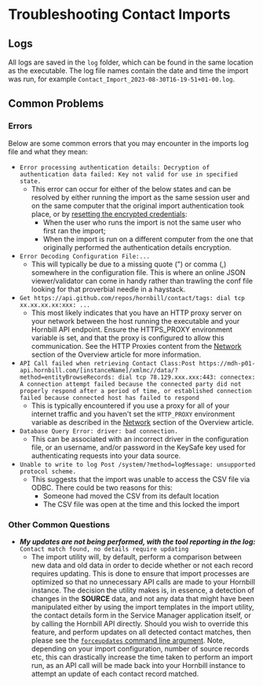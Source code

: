 # Troubleshooting Contact Imports

## Logs

All logs are saved in the `log` folder, which can be found in the same location as the executable. The log file names contain the date and time the import was run, for example `Contact_Import_2023-08-30T16-19-51+01-00.log`.

## Common Problems

### Errors
Below are some common errors that you may encounter in the imports log file and what they mean:

* `Error processing authentication details: Decryption of authentication data failed: Key not valid for use in specified state.`
  * This error can occur for either of the below states and can be resolved by either running the import as the same session user and on the same computer that the original import authentication took place, or by [resetting the encrypted credentials](/data-imports-guide/contacts/command#resetting-encrypted-credentials):
    * When the user who runs the import is not the same user who first ran the import;
    * When the import is run on a different computer from the one that originally performed the authentication details encryption. 
* `Error Decoding Configuration File:...`
  * This will typically be due to a missing quote (") or comma (,) somewhere in the configuration file. This is where an online JSON viewer/validator can come in handy rather than trawling the conf file looking for that proverbial needle in a haystack.
* `Get https://api.github.com/repos/hornbill/contact/tags: dial tcp xx.xx.xx.xx:xxx: ...`
  * This most likely indicates that you have an HTTP proxy server on your network between the host running the executable and your Hornbill API endpoint. Ensure the HTTPS_PROXY environment variable is set, and that the proxy is configured to allow this communication. See the HTTP Proxies content from the [Network](/data-imports-guide/assets/overview#network) section of the Overview article for more information.
* `API Call failed when retrieving Contact Class:Post https://mdh-p01-api.hornbill.com/[instanceName]/xmlmc//data/?method=entityBrowseRecords: dial tcp 78.129.xxx.xxx:443: connectex: A connection attempt failed because the connected party did not properly respond after a period of time, or established connection failed because connected host has failed to respond`
  * This is typically encountered if you use a proxy for all of your internet traffic and you haven't set the `HTTP_PROXY` environment variable as described in the [Network](/data-imports-guide/assets/overview#network) section of the Overview article.
* `Database Query Error: driver: bad connection.` 
  * This can be associated with an incorrect driver in the configuration file, or an username, and/or password in the KeySafe key used for authenticating requests into your data source. 
* `Unable to write to log Post /system/?method=logMessage: unsupported protocol scheme.`
  * This suggests that the import was unable to access the CSV file via ODBC. There could be two reasons for this:
    * Someone had moved the CSV from its default location
    * The CSV file was open at the time and this locked the import
    

### Other Common Questions

* ***My updates are not being performed, with the tool reporting in the log:*** `Contact match found, no details require updating`
  * The import utility will, by default, perform a comparison between new data and old data in order to decide whether or not each record requires updating. This is done to ensure that import processes are optimized so that no unnecessary API calls are made to your Hornbill instance. The decision the utility makes is, in essence, a detection of changes in the **SOURCE** data, and not any data that might have been manipulated either by using the import templates in the import utility, the contact details form in the Service Manager application itself, or by calling the Hornbill API directly. Should you wish to override this feature, and perform updates on all detected contact matches, then please see the [`forceupdates` command line argument](/data-imports-guide/contacts/command#command-line-arguments). Note, depending on your import configuration, number of source records etc, this can drastically increase the time taken to perform an import run, as an API call will be made back into your Hornbill instance to attempt an update of each contact record matched.